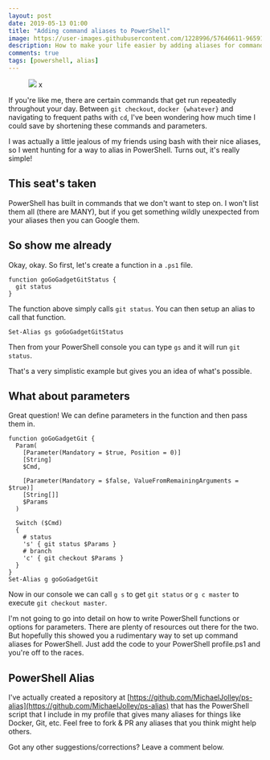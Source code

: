 ```yaml
---
layout: post
date: 2019-05-13 01:00
title: "Adding command aliases to PowerShell"
image: https://user-images.githubusercontent.com/1228996/57646611-96591a00-7586-11e9-8b7a-68f7736e2c28.png
description: How to make your life easier by adding aliases for commands you run frequently in PowerShell.
comments: true
tags: [powershell, alias]
---
```



<figure>
  <img src="{{page.image}}"/> x
</figure>

If you're like me, there are certain commands that get run repeatedly throughout your day. Between `git checkout`, `docker {whatever}` and navigating to frequent paths with `cd`, I've been wondering how much time I could save by shortening these commands and parameters.

I was actually a little jealous of my friends using bash with their nice aliases, so I went hunting for a way to alias in PowerShell.  Turns out, it's really simple!

<!--more-->

## This seat's taken

PowerShell has built in commands that we don't want to step on.  I won't list them all (there are MANY), but if you get something wildly unexpected from your aliases then you can Google them.

## So show me already

Okay, okay. So first, let's create a function in a `.ps1` file.

```PS
function goGoGadgetGitStatus {
  git status
}
```

The function above simply calls `git status`.  You can then setup an alias to call that function.

```PS
Set-Alias gs goGoGadgetGitStatus
```

Then from your PowerShell console you can type `gs` and it will run `git status`.

That's a very simplistic example but gives you an idea of what's possible.

## What about parameters

Great question!  We can define parameters in the function and then pass them in.

```PS
function goGoGadgetGit {
  Param(
    [Parameter(Mandatory = $true, Position = 0)]
    [String]
    $Cmd,
      
    [Parameter(Mandatory = $false, ValueFromRemainingArguments = $true)]
    [String[]]
    $Params
  )

  Switch ($Cmd) 
  {
    # status
    's' { git status $Params }
    # branch
    'c' { git checkout $Params }
  }
}
Set-Alias g goGoGadgetGit

```

Now in our console we can call `g s` to get `git status` or `g c master` to execute `git checkout master`.

I'm not going to go into detail on how to write PowerShell functions or options for parameters.  There are plenty of resources out there for the two.  But hopefully this showed you a rudimentary way to set up command aliases for PowerShell.  Just add the code to your PowerShell profile.ps1 and you're off to the races.

## PowerShell Alias

I've actually created a repository at [https://github.com/MichaelJolley/ps-alias](https://github.com/MichaelJolley/ps-alias) that has the PowerShell script that I include in my profile that gives many aliases for things like Docker, Git, etc. Feel free to fork &amp; PR any aliases that you think might help others.

Got any other suggestions/corrections?  Leave a comment below.